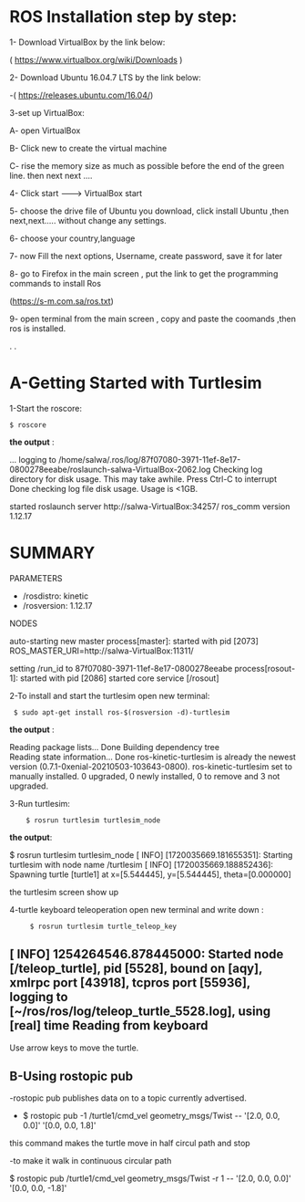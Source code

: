 # ROS Installation step by step:

1- Download VirtualBox by the link below:

( https://www.virtualbox.org/wiki/Downloads )

2- Download Ubuntu 16.04.7 LTS by the link below:

-( https://releases.ubuntu.com/16.04/)

3-set up VirtualBox:

A- open VirtualBox

B- Click new to create the virtual machine

C- rise the memory size as much as possible before the end of the green line. then next next ....

4- Click start ---> VirtualBox start

5- choose the drive file of Ubuntu you download, click install Ubuntu ,then next,next..... without change any settings.

6- choose your country,language

7- now Fill the next options, Username, create password, save it for later

8- go to Firefox in the main screen , put the link to get the programming commands to install Ros

(https://s-m.com.sa/ros.txt)

9- open terminal from the main screen , copy and paste the coomands ,then ros is installed.










.
.

# A-Getting Started with Turtlesim

1-Start the roscore:

    $ roscore

**the output** :

... logging to /home/salwa/.ros/log/87f07080-3971-11ef-8e17-0800278eeabe/roslaunch-salwa-VirtualBox-2062.log
Checking log directory for disk usage. This may take awhile.
Press Ctrl-C to interrupt
Done checking log file disk usage. Usage is <1GB.

started roslaunch server http://salwa-VirtualBox:34257/
ros_comm version 1.12.17


SUMMARY
========

PARAMETERS
 * /rosdistro: kinetic
 * /rosversion: 1.12.17

NODES

auto-starting new master
process[master]: started with pid [2073]
ROS_MASTER_URI=http://salwa-VirtualBox:11311/

setting /run_id to 87f07080-3971-11ef-8e17-0800278eeabe
process[rosout-1]: started with pid [2086]
started core service [/rosout]



2-To install and start the turtlesim open new terminal:


     $ sudo apt-get install ros-$(rosversion -d)-turtlesim


**the output** :  


Reading package lists... Done
Building dependency tree       
Reading state information... Done
ros-kinetic-turtlesim is already the newest version (0.7.1-0xenial-20210503-103643-0800).
ros-kinetic-turtlesim set to manually installed.
0 upgraded, 0 newly installed, 0 to remove and 3 not upgraded.

3-Run turtlesim:

        $ rosrun turtlesim turtlesim_node



**the output**:

$ rosrun turtlesim turtlesim_node
[ INFO] [1720035669.181655351]: Starting turtlesim with node name /turtlesim
[ INFO] [1720035669.188852436]: Spawning turtle [turtle1] at x=[5.544445], y=[5.544445], theta=[0.000000]


the turtlesim screen show up

4-turtle keyboard teleoperation
open new terminal and write down :

         $ rosrun turtlesim turtle_teleop_key

[ INFO] 1254264546.878445000: Started node [/teleop_turtle], pid [5528], bound on [aqy], xmlrpc port [43918], tcpros port [55936], logging to [~/ros/ros/log/teleop_turtle_5528.log], using [real] time
Reading from keyboard
---------------------------
Use arrow keys to move the turtle.


B-Using rostopic pub
-
-rostopic pub publishes data on to a topic currently advertised.


-  $ rostopic pub -1 /turtle1/cmd_vel geometry_msgs/Twist -- '[2.0, 0.0, 0.0]' '[0.0, 0.0, 1.8]' 
 
this command makes the turtle move in half circul path and stop

-to make it walk in continuous circular path 


   $ rostopic pub /turtle1/cmd_vel geometry_msgs/Twist -r 1 -- '[2.0, 0.0, 0.0]' '[0.0, 0.0, -1.8]'










